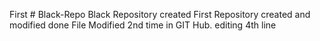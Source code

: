 First # Black-Repo
Black Repository created
First Repository created and modified done
File Modified 2nd time in GIT Hub.
editing 4th line
